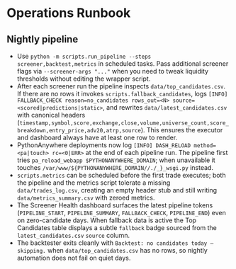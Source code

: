 # Operations Runbook

## Nightly pipeline

* Use `python -m scripts.run_pipeline --steps screener,backtest,metrics` in scheduled tasks. Pass additional screener flags via `--screener-args "..."` when you need to tweak liquidity thresholds without editing the wrapper script.
* After each screener run the pipeline inspects `data/top_candidates.csv`. If there are no rows it invokes `scripts.fallback_candidates`, logs `[INFO] FALLBACK_CHECK reason=no_candidates rows_out=<N> source=<scored|predictions|static>`, and rewrites `data/latest_candidates.csv` with canonical headers (`timestamp,symbol,score,exchange,close,volume,universe_count,score_breakdown,entry_price,adv20,atrp,source`). This ensures the executor and dashboard always have at least one row to render.
* PythonAnywhere deployments now log `[INFO] DASH_RELOAD method=<pa|touch> rc=<0|ERR>` at the end of each pipeline run. The pipeline first tries `pa_reload_webapp $PYTHONANYWHERE_DOMAIN`; when unavailable it touches `/var/www/${PYTHONANYWHERE_DOMAIN//./_}_wsgi.py` instead.
* `scripts.metrics` can be scheduled before the first trade executes; both the pipeline and the metrics script tolerate a missing `data/trades_log.csv`, creating an empty header stub and still writing `data/metrics_summary.csv` with zeroed metrics.
* The Screener Health dashboard surfaces the latest pipeline tokens (`PIPELINE_START`, `PIPELINE_SUMMARY`, `FALLBACK_CHECK`, `PIPELINE_END`) even on zero-candidate days. When fallback data is active the Top Candidates table displays a subtle `fallback` badge sourced from the `latest_candidates.csv` `source` column.
* The backtester exits cleanly with `Backtest: no candidates today — skipping.` when `data/top_candidates.csv` has no rows, so nightly automation does not fail on quiet days.
